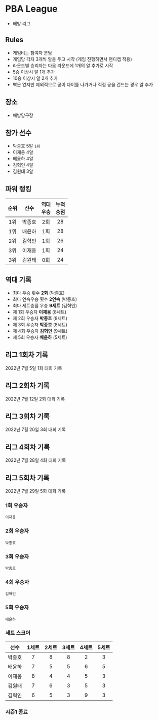 # PBA League
- 배방 리그

## Rules
- 게임비는 참여자 분담
- 게임당 각자 3개씩 알을 두고 시작 (게임 진행하면서 핸디캡 적용)
- 라운드별 승리자는 다음 라운드에 1개의 알 추가로 시작
- 5승 이상시 알 1개 추가
- 10승 이상시 알 2개 추가
- 빡은 없지만 예외적으로 공이 다이를 나가거나 직접 공을 건드는 경우 알 추가

## 장소
- 배방당구장

## 참가 선수
- 박종호 5알 `1위`
- 이재웅 4알
- 배윤하 4알
- 김혁인 4알
- 김원태 3알

## 파워 랭킹
| 순위 | 선수 | 역대<br/>우승 | 누적<br/>승점 | 
|:--:|:--:|:--:|:--:|
| 1위 | 박종호 | 2회 | 28 |
| 1위 | 배윤하 | 1회 | 28 |
| 2위 | 김혁인 | 1회 | 26 |
| 3위 | 이재웅 | 1회 | 24 | 
| 3위 | 김원태 | 0회 | 24 |


## 역대 기록
- 최다 우승 횟수 **2회** (박종호)
- 최다 연속우승 횟수 **2연속** (박종호)
- 최다 세트승점 우승 **9세트** (김혁인)
- 제 1회 우승자 **이재웅** (8세트)
- 제 2회 우승자 **박종호** (8세트)
- 제 3회 우승자 **박종호** (8세트)
- 제 4회 우승자 **김혁인** (9세트)
- 제 5회 우승자 **배윤하** (5세트)

## 리그 1회차 기록
2022년 7월 5일 1회 대회 기록

## 리그 2회차 기록
2022년 7월 12일 2회 대회 기록

## 리그 3회차 기록
2022년 7월 20일 3회 대회 기록

## 리그 4회차 기록
2022년 7월 28일 4회 대회 기록

## 리그 5회차 기록
2022년 7월 29일 5회 대회 기록

### 1회 우승자
`이재웅`

### 2회 우승자
`박종호`

### 3회 우승자
`박종호`

### 4회 우승자
`김혁인`

### 5회 우승자
`배윤하`

### 세트 스코어
| 선수 | 1세트 | 2세트 | 3세트 | 4세트 | 5세트 |
|:--:|:--:|:--:|:--:|:--:|:--:|
| 박종호 | 7 | 8 | 8 | 2 | 3 |
| 배윤하 | 7 | 5 | 5 | 6 | 5 |
| 이재웅 | 8 | 4 | 4 | 5 | 3 |
| 김원태 | 7 | 6 | 3 | 5 | 3 |
| 김혁인 | 6 | 5 | 3 | 9 | 3 |
 
### 시즌1 종료

